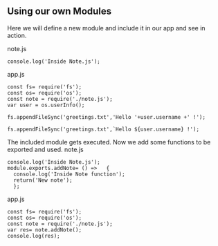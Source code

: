 ## Using our own Modules
Here we will define a new module and include it in our app and see in action.

note.js
```
console.log('Inside Note.js');
```

app.js
```
const fs= require('fs');
const os= require('os');
const note = require('./note.js');
var user = os.userInfo();

fs.appendFileSync('greetings.txt','Hello '+user.username +' !');

fs.appendFileSync('greetings.txt',`Hello ${user.username} !');

```

The included module gets executed. Now we add some functions to be exported and used.
note.js
```
console.log('Inside Note.js');
module.exports.addNote= () =>   {
  console.log('Inside Note function');
  return('New note');
  };

```

app.js
```
const fs= require('fs');
const os= require('os');
const note = require('./note.js');
var res= note.addNote();
console.log(res);
```
